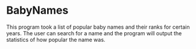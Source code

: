 # BabyNames
This program took a list of popular baby names and their ranks for certain years. The user can search for a name and the program will output the statistics of how popular the name was.
